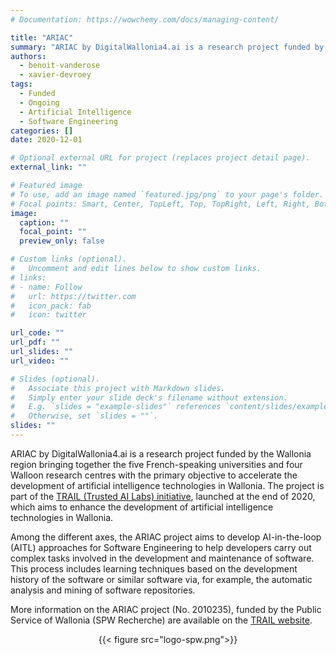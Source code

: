 ```yaml
---
# Documentation: https://wowchemy.com/docs/managing-content/

title: "ARIAC"
summary: "ARIAC by DigitalWallonia4.ai is a research project funded by the Wallonia region bringing together the five French-speaking universities and four Walloon research centres with the primary objective to accelerate the development of artificial intelligence technologies in Wallonia. "
authors:
  - benoit-vanderose
  - xavier-devroey
tags:
  - Funded
  - Ongoing
  - Artificial Intelligence
  - Software Engineering
categories: []
date: 2020-12-01

# Optional external URL for project (replaces project detail page).
external_link: ""

# Featured image
# To use, add an image named `featured.jpg/png` to your page's folder.
# Focal points: Smart, Center, TopLeft, Top, TopRight, Left, Right, BottomLeft, Bottom, BottomRight.
image:
  caption: ""
  focal_point: ""
  preview_only: false

# Custom links (optional).
#   Uncomment and edit lines below to show custom links.
# links:
# - name: Follow
#   url: https://twitter.com
#   icon_pack: fab
#   icon: twitter

url_code: ""
url_pdf: ""
url_slides: ""
url_video: ""

# Slides (optional).
#   Associate this project with Markdown slides.
#   Simply enter your slide deck's filename without extension.
#   E.g. `slides = "example-slides"` references `content/slides/example-slides.md`.
#   Otherwise, set `slides = ""`.
slides: ""
---
```


ARIAC by DigitalWallonia4.ai is a research project funded by the Wallonia region bringing together the five French-speaking universities and four Walloon research centres with the primary objective to accelerate the development of artificial intelligence technologies in Wallonia. The project is part of the [TRAIL (Trusted AI Labs) initiative](https://trail.bydw.be/en/), launched at the end of 2020, which aims to enhance the development of artificial intelligence technologies in Wallonia.

Among the different axes, the ARIAC project aims to develop AI-in-the-loop (AITL) approaches for Software Engineering to help developers carry out complex tasks involved in the development and maintenance of software. This process includes learning techniques based on the development history of the software or similar software via, for example, the automatic analysis and mining of software repositories.

More information on the ARIAC project (No. 2010235), funded by the Public Service of Wallonia (SPW Recherche) are available on the [TRAIL website](https://trail.bydw.be/en/).

<center>
  {{< figure src="logo-spw.png">}}
</center>
